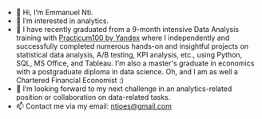 - 👋 Hi, I’m Emmanuel Nti.
- 👀 I’m interested in analytics.
- 🌱 I have recently graduated from a 9-month intensive Data Analysis training with [Practicum100 by Yandex](https://www.practicum100.com/) where I independently and successfully completed numerous hands-on and insightful projects on statistical data analysis, A/B testing, KPI analysis, etc., using Python, SQL, MS Office, and Tableau. I'm also a master's graduate in economics with a postgraduate diploma in data science. Oh, and I am as well a Chartered Financial Economist :)
- 💞️ I’m looking forward to my next challenge in an analytics-related position or collaboration on data-related tasks. 
- 📫 Contact me via my email: ntioes@gmail.com

<!---
Emmanuel-Nti/Emmanuel-Nti is a ✨ special ✨ repository because its `README.md` (this file) appears on your GitHub profile.
You can click the Preview link to take a look at your changes.
--->
